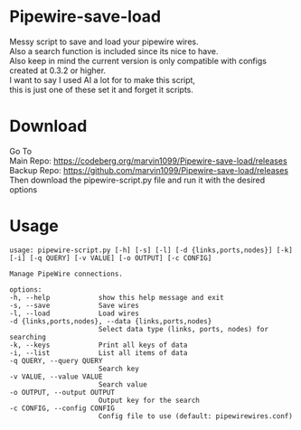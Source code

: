 # Pipewire-save-load

Messy script to save and load your pipewire wires.  
Also a search function is included since its nice to have.  
Also keep in mind the current version is only compatible with configs created at 0.3.2 or higher.  
I want to say I used AI a lot for to make this script,   
this is just one of these set it and forget it scripts.

# Download
Go To  
Main Repo: https://codeberg.org/marvin1099/Pipewire-save-load/releases  
Backup Repo: https://github.com/marvin1099/Pipewire-save-load/releases  
Then download the pipewire-script.py file and run it with the desired options   

# Usage

    usage: pipewire-script.py [-h] [-s] [-l] [-d {links,ports,nodes}] [-k] [-i] [-q QUERY] [-v VALUE] [-o OUTPUT] [-c CONFIG]

    Manage PipeWire connections.

    options:
    -h, --help            show this help message and exit
    -s, --save            Save wires
    -l, --load            Load wires
    -d {links,ports,nodes}, --data {links,ports,nodes}
                          Select data type (links, ports, nodes) for searching
    -k, --keys            Print all keys of data
    -i, --list            List all items of data
    -q QUERY, --query QUERY
                          Search key
    -v VALUE, --value VALUE
                          Search value
    -o OUTPUT, --output OUTPUT
                          Output key for the search
    -c CONFIG, --config CONFIG
                          Config file to use (default: pipewirewires.conf)